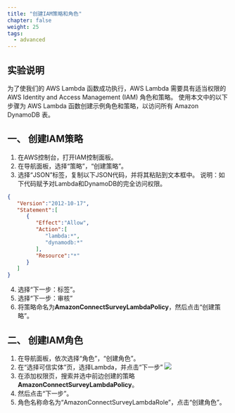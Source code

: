 ```yaml
---
title: "创建IAM策略和角色"
chapter: false
weight: 25
tags:
  - advanced
---
```


## 实验说明
为了使我们的 AWS Lambda 函数成功执行，AWS Lambda 需要具有适当权限的 AWS Identity and Access Management (IAM) 角色和策略。 使用本文中的以下步骤为 AWS Lambda 函数创建示例角色和策略，以访问所有 Amazon DynamoDB 表。

## 一、 创建IAM策略
1. 在AWS控制台，打开IAM控制面板。
2. 在导航面板，选择“策略”，“创建策略”。
3. 选择“JSON”标签，复制以下JSON代码，并将其粘贴到文本框中。 
说明：如下代码赋予对Lambda和DynamoDB的完全访问权限。
```json
{
   "Version":"2012-10-17",
   "Statement":[
      {
         "Effect":"Allow",
         "Action":[
            "lambda:*",
            "dynamodb:*"
         ],
         "Resource":"*"
      }
   ]
}
```
4. 选择“下一步：标签”。
5. 选择“下一步：审核”
5. 将策略命名为**AmazonConnectSurveyLambdaPolicy**，然后点击“创建策略”。

## 二、 创建IAM角色
1. 在导航面板，依次选择“角色”，“创建角色”。
2. 在“选择可信实体”页，选择Lambda，并点击“下一步”
 ![](/images/2.1.Survey/Lambda-Role.png)
3. 在添加权限页，搜索并选中前边创建的策略**AmazonConnectSurveyLambdaPolicy**。
4. 然后点击“下一步”。
5. 角色名称命名为“AmazonConnectSurveyLambdaRole”，点击“创建角色”。